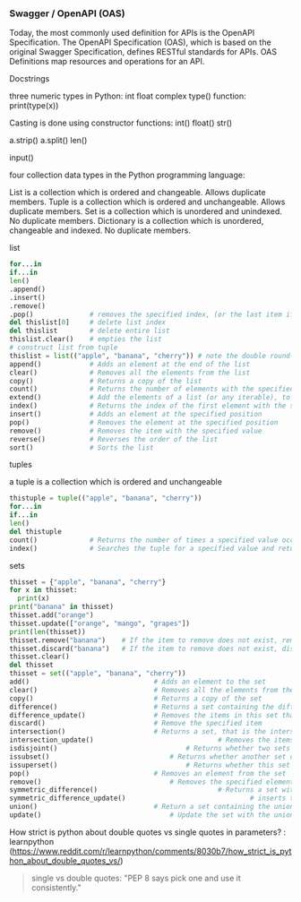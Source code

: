 

### Swagger / OpenAPI (OAS)

Today, the most commonly used definition for APIs is the OpenAPI Specification. The OpenAPI Specification (OAS), which is based on the original Swagger Specification, defines RESTful standards for APIs. OAS Definitions map resources and operations for an API.


Docstrings

three numeric types in Python: int float complex
type() function: print(type(x))

Casting is done using constructor functions: int() float() str()

a.strip()
a.split()
len()

input()

four collection data types in the Python programming language:

List is a collection which is ordered and changeable. Allows duplicate members.
Tuple is a collection which is ordered and unchangeable. Allows duplicate members.
Set is a collection which is unordered and unindexed. No duplicate members.
Dictionary is a collection which is unordered, changeable and indexed. No duplicate members.

list

```py
for...in
if...in
len()
.append()
.insert()
.remove()
.pop()              # removes the specified index, (or the last item if index is not specified):
del thislist[0]     # delete list index
del thislist        # delete entire list
thislist.clear()    # empties the list
# construct list from tuple
thislist = list(("apple", "banana", "cherry")) # note the double round-brackets
append()	        # Adds an element at the end of the list
clear()	            # Removes all the elements from the list
copy()	            # Returns a copy of the list
count()	            # Returns the number of elements with the specified value
extend()	        # Add the elements of a list (or any iterable), to the end of the current list
index()	            # Returns the index of the first element with the specified value
insert()	        # Adds an element at the specified position
pop()	            # Removes the element at the specified position
remove()	        # Removes the item with the specified value
reverse()	        # Reverses the order of the list
sort()	            # Sorts the list
```

tuples

a tuple is a collection which is ordered and unchangeable

```py
thistuple = tuple(("apple", "banana", "cherry"))
for...in
if...in
len()
del thistuple
count()	            # Returns the number of times a specified value occurs in a tuple
index()	            # Searches the tuple for a specified value and returns the position of where it was found
```

sets

```py
thisset = {"apple", "banana", "cherry"}
for x in thisset:
  print(x)
print("banana" in thisset)
thisset.add("orange")
thisset.update(["orange", "mango", "grapes"])
print(len(thisset))
thisset.remove("banana")    # If the item to remove does not exist, remove() will raise an error.
thisset.discard("banana")   # If the item to remove does not exist, discard() will NOT raise an error.
thisset.clear()
del thisset
thisset = set(("apple", "banana", "cherry"))
add()   	                        # Adds an element to the set
clear() 	                        # Removes all the elements from the set
copy()  	                        # Returns a copy of the set
difference()    	                # Returns a set containing the difference between two or more sets
difference_update() 	            # Removes the items in this set that are also included in another, specified set
discard()   	                    # Remove the specified item
intersection()  	                # Returns a set, that is the intersection of two other sets
intersection_update()   	                        # Removes the items in this set that are not present in other, specified set(s)
isdisjoint()    	                        # Returns whether two sets have a intersection or not
issubset()  	                        # Returns whether another set contains this set or not
issuperset()    	                        # Returns whether this set contains another set or not
pop()   	                        # Removes an element from the set
remove()    	                        # Removes the specified element
symmetric_difference()  	                        # Returns a set with the symmetric differences of two sets
symmetric_difference_update()   	                        # inserts the symmetric differences from this set and another
union() 	                        # Return a set containing the union of sets
update()    	                        # Update the set with the union of this set and others
```

How strict is python about double quotes vs single quotes in parameters? : learnpython (https://www.reddit.com/r/learnpython/comments/8030b7/how_strict_is_python_about_double_quotes_vs/)
>single vs double quotes: "PEP 8 says pick one and use it consistently."

